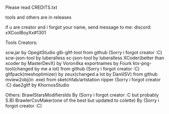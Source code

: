 Please read CREDITS.txt

tools and others are in releases

if u are creator and i forgot your name, send message to me: discord: xXCoolBoyXx#1301

Tools Creators:

scw.jar by OpegitStudio
glb-gltf-tool from github (Sorry i forgot creator :C)
scw-json-tool by luberalless
sc-json-tool by luberalless
XCoder(better than xcoder by MasterDevX) by Voron4ka
exportnames by Fourk
ktx-png-tool(changed by me a lot) from github (Sorry i forgot creator :C)
gltfpack(meshoptimizer) by zeux(changed a lot by DaniilSV) from github
mview2obj(in .exe) from sketchfab/artstation ripper (Sorry i forgot creator :C)
dae2gltf by KhornosStudio

Others:
BrawlStarsModifiersIds By (Sorry i forgot creator :C but probably S.B)
BrawlerCsvMaker(one of the best but updated to colette) By (Sorry i forgot creator :C)
